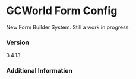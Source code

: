 # GCWorld Form Config

New Form Builder System.  Still a work in progress.




### Version
3.4.13

### Additional Information
